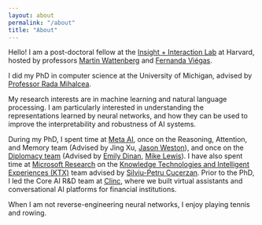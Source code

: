 ```yaml
---
layout: about
permalink: "/about"
title: "About"
---
```



Hello! I am a post-doctoral fellow at the [Insight + Interaction Lab](https://insight.seas.harvard.edu/) at Harvard, hosted by professors [Martin Wattenberg](https://www.bewitched.com/) and [Fernanda Viégas](http://www.fernandaviegas.com/).

I did my PhD in computer science at the University of Michigan, advised by [Professor Rada Mihalcea](https://lit.eecs.umich.edu/).

My research interests are in machine learning and natural language processing. I am particularly interested in understanding the representations learned by neural networks, and how they can be used to improve the interpretability and robustness of AI systems.

During my PhD, I spent time at [Meta AI](https://ai.meta.com/), once on the Reasoning, Attention, and Memory team (Advised by Jing Xu, [Jason Weston](https://www.thespermwhale.com/jaseweston/)), and once on the [Diplomacy team](https://ai.meta.com/research/cicero/) (Advised by [Emily Dinan](https://ai.meta.com/people/767581351981566/emily-dinan/), [Mike Lewis](https://ai.meta.com/people/209431298931133/mike-lewis/)). I have also spent time at [Microsoft Research](https://www.microsoft.com/en-us/research/) on the [Knowledge Technologies and Intelligent Experiences (KTX)](https://www.microsoft.com/en-us/research/group/ktx/) team advised by [Silviu-Petru Cucerzan](https://www.microsoft.com/en-us/research/people/silviu/).
Prior to the PhD, I led the Core AI R&D team at [Clinc](https://clinc.com/), where we built virtual assistants and conversational AI platforms for financial institutions.

When I am not reverse-engineering neural networks, I enjoy playing tennis and rowing.
